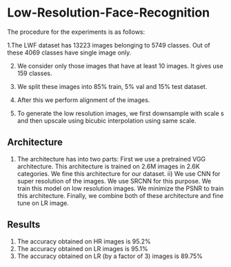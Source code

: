 # Low-Resolution-Face-Recognition


The procedure for the experiments is as follows:

1.The LWF dataset has 13223 images belonging to 5749 classes. Out of these 4069 classes have single image only. 

2. We consider only those images that have at least 10 images. It gives use 159 classes. 

3. We split these images into 85$\%$ train, 5$\%$ val and 15$\%$ test dataset. 

4. After this we perform alignment of the images. 

5. To generate the low resolution images, we first downsample with scale s and then upscale using bicubic interpolation using same scale. 

## Architecture

1. The architecture has into two parts:  First we use a pretrained VGG architecture. This architecture is trained on 2.6M images in 2.6K categories. We fine this architecture for our dataset. ii) We use CNN for super resolution of the images. We use SRCNN for this purpose. We train this model on low resolution images. We minimize the PSNR to train this architecture. Finally, we combine both of these architecture and fine tune on LR image. 

## Results

1. The accuracy obtained on HR images is 95.2%
2. The accuracy obtained on LR images is 95.1%
5. The accuracy obtained on LR (by a factor of 3) images is 89.75%
